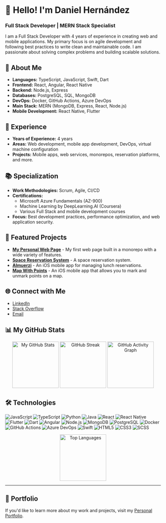 # 👋 Hello! I'm Daniel Hernández

### Full Stack Developer | MERN Stack Specialist

I am a Full Stack Developer with 4 years of experience in creating web and mobile applications. My primary focus is on agile development and following best practices to write clean and maintainable code. I am passionate about solving complex problems and building scalable solutions.

## 🚀 About Me

- **Languages:** TypeScript, JavaScript, Swift, Dart
- **Frontend:** React, Angular, React Native
- **Backend:** Node.js, Express
- **Databases:** PostgreSQL, SQL, MongoDB
- **DevOps:** Docker, GitHub Actions, Azure DevOps
- **Main Stack:** MERN (MongoDB, Express, React, Node.js)
- **Mobile Development:** React Native, Flutter  

## 🎯 Experience

- **Years of Experience:** 4 years
- **Areas:** Web development, mobile app development, DevOps, virtual machine configuration
- **Projects:** Mobile apps, web services, monorepos, reservation platforms, and more.

## 📚 Specialization

- **Work Methodologies:** Scrum, Agile, CI/CD
- **Certifications:** 
  - Microsoft Azure Fundamentals (AZ-900)
  - Machine Learning by DeepLearning.AI (Coursera)
  - Various Full Stack and mobile development courses
- **Focus:** Best development practices, performance optimization, and web application security.

## 💼 Featured Projects

- [**My Personal Web Page**](https://github.com/redom69/myPersonalAppWeb) - My first web page built in a monorepo with a wide variety of features.
- [**Space Reservation System**](https://github.com/redom69/Space-Reservation-System) - A space reservation system.
- [**Almuerzi**](https://github.com/redom69/almuerzi) - An iOS mobile app for managing lunch reservations.
- [**Map With Points**](https://github.com/redom69/MapWithPoints) - An iOS mobile app that allows you to mark and unmark points on a map.

## 🌐 Connect with Me

- [LinkedIn](https://www.linkedin.com/in/daniel-hernandez-puerto-57a093194/)
- [Stack Overflow](https://stackoverflow.com/users/22245024/daniel-hernandez)
- [Email](mailto:sirdanielsan64@gmail.com)

## 📊 My GitHub Stats

<div align="center">
  <img src="https://github-readme-stats.vercel.app/api?username=redom69&show_icons=true&theme=radical" alt="My GitHub Stats" height="150px"/>
  <img src="https://github-readme-streak-stats.herokuapp.com/?user=redom69&theme=radical" alt="GitHub Streak" height="150px"/>
  <img src="https://github-readme-activity-graph.vercel.app/graph?username=redom69&theme=tokyo-night" alt="GitHub Activity Graph" height="150px"/>
</div>

## 🛠️ Technologies

![JavaScript](https://img.shields.io/badge/-JavaScript-333333?style=flat&logo=javascript)
![TypeScript](https://img.shields.io/badge/-TypeScript-333333?style=flat&logo=typescript)
![Python](https://img.shields.io/badge/-Python-333333?style=flat&logo=python)
![Java](https://img.shields.io/badge/-Java-333333?style=flat&logo=java)
![React](https://img.shields.io/badge/-React-333333?style=flat&logo=react)
![React Native](https://img.shields.io/badge/-React%20Native-333333?style=flat&logo=react)
![Flutter](https://img.shields.io/badge/-Flutter-333333?style=flat&logo=flutter)
![Dart](https://img.shields.io/badge/-Dart-333333?style=flat&logo=dart)
![Angular](https://img.shields.io/badge/-Angular-333333?style=flat&logo=angular)
![Node.js](https://img.shields.io/badge/-Node.js-333333?style=flat&logo=node.js)
![MongoDB](https://img.shields.io/badge/-MongoDB-333333?style=flat&logo=mongodb)
![PostgreSQL](https://img.shields.io/badge/-PostgreSQL-333333?style=flat&logo=postgresql)
![Docker](https://img.shields.io/badge/-Docker-333333?style=flat&logo=docker)
![GitHub Actions](https://img.shields.io/badge/-GitHub%20Actions-333333?style=flat&logo=githubactions)
![Azure DevOps](https://img.shields.io/badge/-Azure%20DevOps-333333?style=flat&logo=azuredevops)
![Swift](https://img.shields.io/badge/-Swift-333333?style=flat&logo=swift)
![HTML5](https://img.shields.io/badge/-HTML5-333333?style=flat&logo=html5)
![CSS3](https://img.shields.io/badge/-CSS3-333333?style=flat&logo=css3)
![SCSS](https://img.shields.io/badge/-SCSS-333333?style=flat&logo=sass)

<div align="center">
  <img src="https://github-readme-stats.vercel.app/api/top-langs/?username=redom69&layout=compact&theme=radical" alt="Top Languages" height="150px"/>
</div>

---

## 🎨 Portfolio

If you'd like to learn more about my work and projects, visit my [Personal Portfolio](https://github.com/redom69?tab=repositories).


